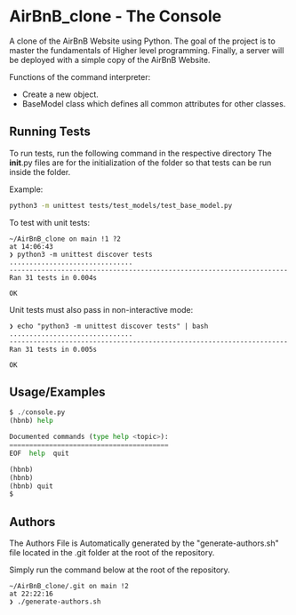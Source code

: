 # AirBnB_clone - The Console
A clone of the AirBnB Website using Python.
The goal of the project is to master the fundamentals of Higher level programming. Finally, a server will be deployed with a simple copy of the AirBnB Website. 

Functions of the command interpreter:
 -  Create a new object. 
 - BaseModel class which defines all common attributes for other classes. 
## Running Tests

To run tests, run the following command in the respective directory
The __init__.py files are for the initialization of the folder so that tests can be run inside the folder.

Example: 

```bash
python3 -m unittest tests/test_models/test_base_model.py
```
To test with unit tests:
```
~/AirBnB_clone on main !1 ?2                                                                                                                     at 14:06:43
❯ python3 -m unittest discover tests
...............................
----------------------------------------------------------------------
Ran 31 tests in 0.004s

OK

```

Unit tests must also pass in non-interactive mode:
```
❯ echo "python3 -m unittest discover tests" | bash
...............................
----------------------------------------------------------------------
Ran 31 tests in 0.005s

OK

```


## Usage/Examples

```python
$ ./console.py
(hbnb) help

Documented commands (type help <topic>):
========================================
EOF  help  quit

(hbnb) 
(hbnb) 
(hbnb) quit
$
```


## Authors

The Authors File is Automatically generated by the "generate-authors.sh" file located in the .git folder at the root of the repository.

Simply run the command below at the root of the repository.

```
~/AirBnB_clone/.git on main !2                                                                                                                   at 22:22:16
❯ ./generate-authors.sh 


```